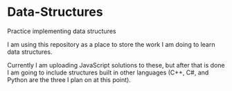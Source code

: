 # Data-Structures
Practice implementing data structures

I am using this repository as a place to store the work I am doing to learn data structures.

Currently I am uploading JavaScript solutions to these, but after that is done I am going to include structures built in other languages (C++, C#, and Python are the three I plan on at this point).
